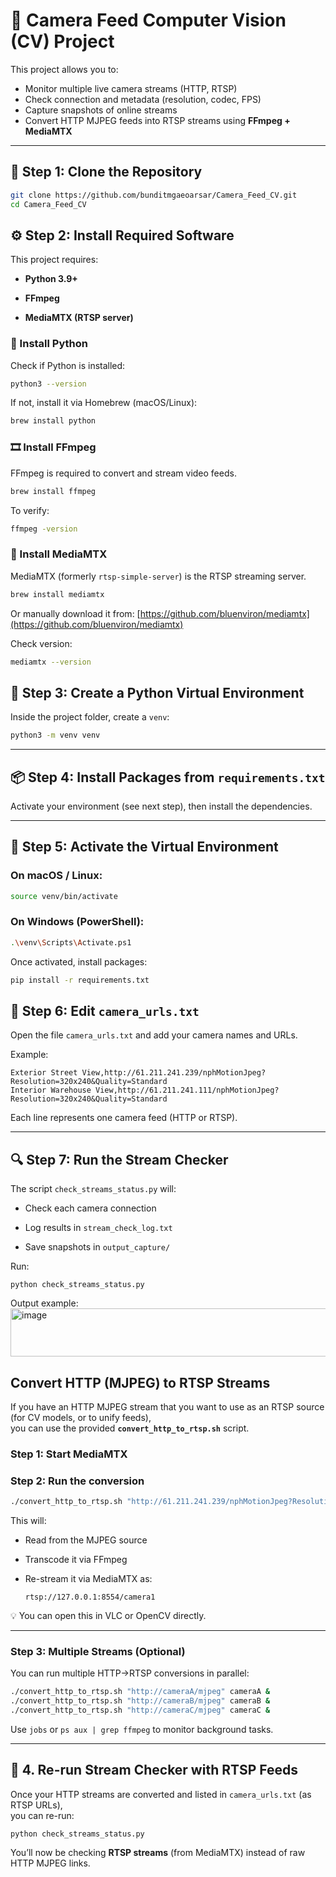 # 🎥 Camera Feed Computer Vision (CV) Project

This project allows you to:
- Monitor multiple live camera streams (HTTP, RTSP)
- Check connection and metadata (resolution, codec, FPS)
- Capture snapshots of online streams
- Convert HTTP MJPEG feeds into RTSP streams using **FFmpeg + MediaMTX**

---

## 🧩 Step 1: Clone the Repository

```bash
git clone https://github.com/bunditmgaeoarsar/Camera_Feed_CV.git
cd Camera_Feed_CV
```

## ⚙️ Step 2: Install Required Software

This project requires:

-   **Python 3.9+**
    
-   **FFmpeg**
    
-   **MediaMTX (RTSP server)**
    

### 🐍 Install Python

Check if Python is installed:
```bash
python3 --version
```
If not, install it via Homebrew (macOS/Linux):
```bash
brew install python
```
### 🎞️ Install FFmpeg

FFmpeg is required to convert and stream video feeds.
```bash
brew install ffmpeg
```
To verify:
```bash
ffmpeg -version
```
### 📡 Install MediaMTX

MediaMTX (formerly `rtsp-simple-server`) is the RTSP streaming server.
```bash
brew install mediamtx
```
Or manually download it from:   [https://github.com/bluenviron/mediamtx](https://github.com/bluenviron/mediamtx)

Check version:
```bash
mediamtx --version
```
## 🧱 Step 3: Create a Python Virtual Environment

Inside the project folder, create a `venv`:
```bash
python3 -m venv venv
```

----------

## 📦 Step 4: Install Packages from `requirements.txt`

Activate your environment (see next step), then install the dependencies.

----------

## 🧠 Step 5: Activate the Virtual Environment

### On macOS / Linux:
```bash
source venv/bin/activate
```
### On Windows (PowerShell):
```bash
.\venv\Scripts\Activate.ps1
```
Once activated, install packages:
```bash
pip install -r requirements.txt
```
## 📝 Step 6: Edit `camera_urls.txt`

Open the file `camera_urls.txt` and add your camera names and URLs.

Example:
```
Exterior Street View,http://61.211.241.239/nphMotionJpeg?Resolution=320x240&Quality=Standard
Interior Warehouse View,http://61.211.241.111/nphMotionJpeg?Resolution=320x240&Quality=Standard
```

Each line represents one camera feed (HTTP or RTSP).

----------

## 🔍 Step 7: Run the Stream Checker

The script `check_streams_status.py` will:

-   Check each camera connection
    
-   Log results in `stream_check_log.txt`
    
-   Save snapshots in `output_capture/`
    

Run:

`python check_streams_status.py` 

Output example:
<img width="1327" height="77" alt="image" src="https://github.com/user-attachments/assets/c2d5bf1d-8a0c-4bf5-b014-8cad28129f5d" />

## Convert HTTP (MJPEG) to RTSP Streams

If you have an HTTP MJPEG stream that you want to use as an RTSP source (for CV models, or to unify feeds),  
you can use the provided **`convert_http_to_rtsp.sh`** script.

### Step 1: Start MediaMTX

### Step 2: Run the conversion
```bash
./convert_http_to_rtsp.sh "http://61.211.241.239/nphMotionJpeg?Resolution=320x240&Quality=Standard" camera1
```

This will:

-   Read from the MJPEG source
    
-   Transcode it via FFmpeg
    
-   Re-stream it via MediaMTX as:
    
    `rtsp://127.0.0.1:8554/camera1` 
    

💡 You can open this in VLC or OpenCV directly.

----------

### Step 3: Multiple Streams (Optional)

You can run multiple HTTP→RTSP conversions in parallel:
```bash
./convert_http_to_rtsp.sh "http://cameraA/mjpeg" cameraA &
./convert_http_to_rtsp.sh "http://cameraB/mjpeg" cameraB &
./convert_http_to_rtsp.sh "http://cameraC/mjpeg" cameraC &
```
Use `jobs` or `ps aux | grep ffmpeg` to monitor background tasks.

----------

## 🧩 4. Re-run Stream Checker with RTSP Feeds

Once your HTTP streams are converted and listed in `camera_urls.txt` (as RTSP URLs),  
you can re-run:

`python check_streams_status.py` 

You’ll now be checking **RTSP streams** (from MediaMTX) instead of raw HTTP MJPEG links.
